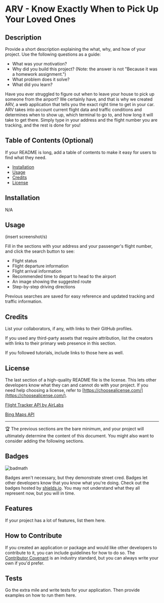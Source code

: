 # ARV - Know Exactly When to Pick Up Your Loved Ones

## Description

Provide a short description explaining the what, why, and how of your project. Use the following questions as a guide:

- What was your motivation?
- Why did you build this project? (Note: the answer is not "Because it was a homework assignment.")
- What problem does it solve?
- What did you learn?

Have you ever struggled to figure out when to leave your house to pick up someone from the airport? We certainly have, and that is why we created ARV, a web application that tells you the exact right time to get in your car. ARV takes into account current flight data and traffic conditions and determines when to show up, which terminal to go to, and how long it will take to get there. Simply type in your address and the flight number you are tracking, and the rest is done for you!

## Table of Contents (Optional)

If your README is long, add a table of contents to make it easy for users to find what they need.

- [Installation](#installation)
- [Usage](#usage)
- [Credits](#credits)
- [License](#license)

## Installation

N/A

## Usage

(insert screenshot/s)

Fill in the sections with your address and your passenger's flight number, and click the search button to see: 

- Flight status
- Flight departure information
- Flight arrival information
- Recommended time to depart to head to the airport
- An image showing the suggested route
- Step-by-step driving directions

Previous searches are saved for easy reference and updated tracking and traffic information.

## Credits

List your collaborators, if any, with links to their GitHub profiles.

If you used any third-party assets that require attribution, list the creators with links to their primary web presence in this section.

If you followed tutorials, include links to those here as well.

## License

The last section of a high-quality README file is the license. This lets other developers know what they can and cannot do with your project. If you need help choosing a license, refer to [https://choosealicense.com/](https://choosealicense.com/).

[Flight Tracker API by AirLabs](https://airlabs.co/docs/flights)

[Bing Maps API](https://learn.microsoft.com/en-us/bingmaps/v8-web-control/?toc=https%3A%2F%2Flearn.microsoft.com%2Fen-us%2Fbingmaps%2Fv8-web-control%2Ftoc.json&bc=https%3A%2F%2Flearn.microsoft.com%2Fen-us%2FBingMaps%2Fbreadcrumb%2Ftoc.json)

---

🏆 The previous sections are the bare minimum, and your project will ultimately determine the content of this document. You might also want to consider adding the following sections.

## Badges

![badmath](https://img.shields.io/github/languages/top/nielsenjared/badmath)

Badges aren't necessary, but they demonstrate street cred. Badges let other developers know that you know what you're doing. Check out the badges hosted by [shields.io](https://shields.io/). You may not understand what they all represent now, but you will in time.

## Features

If your project has a lot of features, list them here.

## How to Contribute

If you created an application or package and would like other developers to contribute to it, you can include guidelines for how to do so. The [Contributor Covenant](https://www.contributor-covenant.org/) is an industry standard, but you can always write your own if you'd prefer.

## Tests

Go the extra mile and write tests for your application. Then provide examples on how to run them here.
